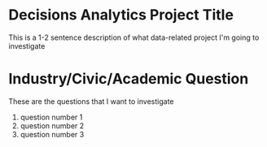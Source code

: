 # Decisions Analytics Project Title
This is a 1-2 sentence description of what data-related project I'm going to investigate

# Industry/Civic/Academic Question
These are the questions that I want to investigate
1. question number 1
2. question number 2
3. question number 3

